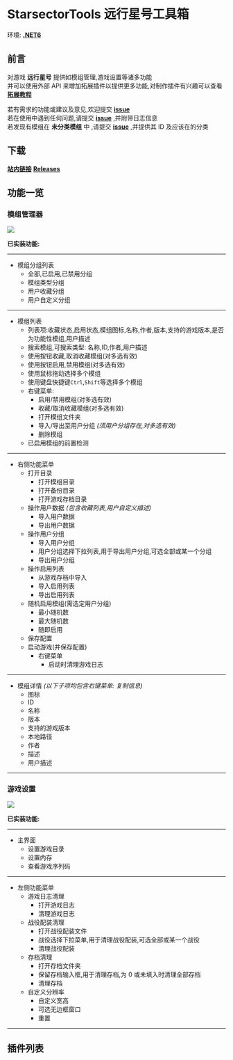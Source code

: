 # StarsectorTools 远行星号工具箱

环境: **[.NET6](https://dotnet.microsoft.com/zh-cn/download/dotnet/6.0)**

## 前言

对游戏 **远行星号** 提供如模组管理,游戏设置等诸多功能  
并可以使用外部 API 来增加拓展插件以提供更多功能,对制作插件有兴趣可以查看 **[拓展教程](https://github.com/Hakoyu/StarsectorTools/blob/master/Expanded%20Tutorial/zh-CN.md)**

若有需求的功能或建议及意见,欢迎提交 **[issue](https://github.com/Hakoyu/StarsectorTools/issues)**  
若在使用中遇到任何问题,请提交 **[issue](https://github.com/Hakoyu/StarsectorTools/issues)** ,并附带日志信息  
若发现有模组在 **未分类模组** 中 ,请提交 **[issue](https://github.com/Hakoyu/StarsectorTools/issues)** ,并提供其 ID 及应该在的分类

## 下载

**[站内链接](attach://26037.7z)**
**[Releases](https://github.com/Hakoyu/StarsectorTools/releases)**

## 功能一览

### 模组管理器

![](https://s2.loli.net/2023/01/12/1k2z5yL9CYfrhmb.png)

**已实装功能:**

---

- 模组分组列表
  - 全部,已启用,已禁用分组
  - 模组类型分组
  - 用户收藏分组
  - 用户自定义分组

---

- 模组列表
  - 列表项:收藏状态,启用状态,模组图标,名称,作者,版本,支持的游戏版本,是否为功能性模组,用户描述
  - 搜索模组,可搜索类型: 名称,ID,作者,用户描述
  - 使用按钮收藏,取消收藏模组(对多选有效)
  - 使用按钮启用,禁用模组(对多选有效)
  - 使用鼠标拖动选择多个模组
  - 使用键盘快捷键`Ctrl`,`Shift`等选择多个模组
  - 右键菜单:
    - 启用/禁用模组(对多选有效)
    - 收藏/取消收藏模组(对多选有效)
    - 打开模组文件夹
    - 导入/导出至用户分组 _(须用户分组存在,对多选有效)_
    - 删除模组
  - 已启用模组的前置检测

---

- 右侧功能菜单
  - 打开目录
    - 打开模组目录
    - 打开备份目录
    - 打开游戏存档目录
  - 操作用户数据 _(包含收藏列表,用户自定义描述)_
    - 导入用户数据
    - 导出用户数据
  - 操作用户分组
    - 导入用户分组
    - 用户分组选择下拉列表,用于导出用户分组,可选全部或某一个分组
    - 导出用户分组
  - 操作启用列表
    - 从游戏存档中导入
    - 导入启用列表
    - 导出启用列表
  - 随机启用模组(需选定用户分组)
    - 最小随机数
    - 最大随机数
    - 随即启用
  - 保存配置
  - 启动游戏(并保存配置)
    - 右键菜单
      - 启动时清理游戏日志

---

- 模组详情 _(以下子项均包含右键菜单: 复制信息)_
  - 图标
  - ID
  - 名称
  - 版本
  - 支持的游戏版本
  - 本地路径
  - 作者
  - 描述
  - 用户描述

---

### 游戏设置

![](https://s2.loli.net/2023/01/12/wR5JV7gS9qP2c6u.png)

**已实装功能:**

---

- 主界面
  - 设置游戏目录
  - 设置内存
  - 查看游戏序列码

---

- 左侧功能菜单
  - 游戏日志清理
    - 打开游戏日志
    - 清理游戏日志
  - 战役配装清理
    - 打开战役配装文件
    - 战役选择下拉菜单,用于清理战役配装,可选全部或某一个战役
    - 清理战役配装
  - 存档清理
    - 打开存档文件夹
    - 保留存档输入框,用于清理存档,为 0 或未填入时清理全部存档
    - 清理存档
  - 自定义分辨率
    - 自定义宽高
    - 可选无边框窗口
    - 重置

---

## 插件列表
